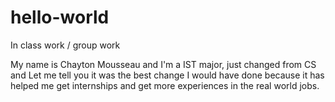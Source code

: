 # hello-world
In class work / group work

My name is Chayton Mousseau and I'm a IST major, just changed from CS and Let me tell you it was the best change I would have done because it has helped me get internships and get more experiences in the real world jobs. 
